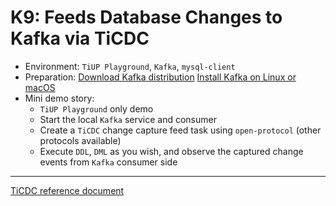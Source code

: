 # K9: Feeds Database Changes to Kafka via TiCDC
+ Environment: `TiUP Playground`, `Kafka`, `mysql-client`
+ Preparation:
[Download Kafka distribution](https://kafka.apache.org/downloads)
[Install Kafka on Linux or macOS]()
+ Mini demo story:
  + `TiUP Playground` only demo
  + Start the local `Kafka` service and consumer
  + Create a `TiCDC` change capture feed task using `open-protocol` (other protocols available)
  + Execute `DDL`, `DML` as you wish, and observe the captured change events from `Kafka` consumer side
------------------------------------------------------------------------------
[TiCDC reference document](https://docs.pingcap.com/tidb/dev/manage-ticdc)